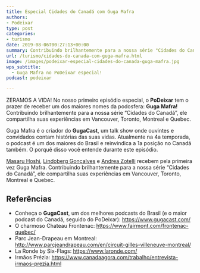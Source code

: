 ```yaml
---
title: Especial Cidades do Canadá com Guga Mafra
authors:
- Podeixar
type: post
categories:
- turismo
date: 2019-08-06T00:27:13+00:00
summary: Contribuindo brilhantemente para a nossa série "Cidades do Canadá", Guga Mafra compartilha suas experiências em Vancouver, Toronto, Montreal e Quebec.
url: /turismo/cidades-do-canada-com-guga-mafra.html
image: /images/podeixar-especial-cidades-do-canada-guga-mafra.jpg
wps_subtitle:
  - Guga Mafra no PoDeixar especial!
podcast: podeixar

---
```

ZERAMOS A VIDA! No nosso primeiro episódio especial, o **PoDeixar** tem o prazer de receber um dos maiores nomes da podosfera: **Guga Mafra!** Contribuindo brilhantemente para a nossa série &#8220;Cidades do Canadá&#8221;, ele compartilha suas experiências em Vancouver, Toronto, Montreal e Quebec.

Guga Mafra é o criador do **GugaCast**, um talk show onde ouvintes e convidados contam histórias das suas vidas. Atualmente na 4a temporada, o podcast é um dos maiores do Brasil e reinvindica a 1a posição no Canadá também. O porquê disso você entende durante este episódio.

[Masaru Hoshi][1], [Lindoberg Gonçalves][2] e <a rel="noopener noreferrer" target="_blank" href="http://htmledit.squarefree.com/berg">Andrea Zotelli</a> recebem pela primeira vez Guga Mafra. Contribuindo brilhantemente para a nossa série &#8220;Cidades do Canadá&#8221;, ele compartilha suas experiências em Vancouver, Toronto, Montreal e Quebec.<figure></figure> <figure class="wp-block-embed-youtube wp-block-embed is-type-video is-provider-youtube wp-embed-aspect-16-9 wp-has-aspect-ratio">

<div class="wp-block-embed__wrapper">
  <span class="embed-youtube" style="text-align:center; display: block;"></span>
</div></figure>

## Referências

  * Conheça o **GugaCast**, um dos melhores podcasts do Brasil (e o maior podcast do Canadá, seguido do PoDeixar): <https://www.gugacast.com/>
  * O charmoso Chateau Frontenac: <a rel="noreferrer noopener" aria-label="https://www.fairmont.com/frontenac-quebec/ (opens in a new tab)" href="https://www.fairmont.com/frontenac-quebec/" target="_blank">https://www.fairmont.com/frontenac-quebec/</a>
  * Parc Jean-Drapeau em Montreal: <a rel="noreferrer noopener" aria-label="http://www.parcjeandrapeau.com/en/circuit-gilles-villeneuve-montreal/ (opens in a new tab)" href="http://www.parcjeandrapeau.com/en/circuit-gilles-villeneuve-montreal/" target="_blank">http://www.parcjeandrapeau.com/en/circuit-gilles-villeneuve-montreal/</a>
  * La Ronde by Six-Flags: <a rel="noreferrer noopener" aria-label="https://www.laronde.com/ (opens in a new tab)" href="https://www.laronde.com/" target="_blank">https://www.laronde.com/</a>
  * Irmãos Prézia: <https://www.canadaagora.com/trabalho/entrevista-irmaos-prezia.html>


 [1]: /japa
 [2]: /berg
 [3]: https://vempra.ca/seguroviagem